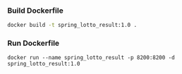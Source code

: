 ### Build Dockerfile
```bash
docker build -t spring_lotto_result:1.0 .
```

### Run Dockerfile
```basah
docker run --name spring_lotto_result -p 8200:8200 -d  spring_lotto_result:1.0
```